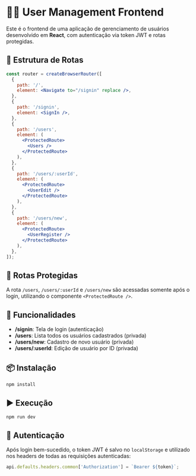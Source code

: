 # 🧑‍💻 User Management Frontend

Este é o frontend de uma aplicação de gerenciamento de usuários desenvolvido em **React**, com autenticação via token JWT e rotas protegidas.

## 📂 Estrutura de Rotas

```jsx
const router = createBrowserRouter([
  {
    path: '/',
    element: <Navigate to="/signin" replace />,
  },
  {
    path: '/signin',
    element: <SignIn />,
  },
  {
    path: '/users',
    element: (
      <ProtectedRoute>
        <Users />
      </ProtectedRoute>
    ),
  },
  {
    path: '/users/:userId',
    element: (
      <ProtectedRoute>
        <UserEdit />
      </ProtectedRoute>
    ),
  },
  {
    path: '/users/new',
    element: (
      <ProtectedRoute>
        <UserRegister />
      </ProtectedRoute>
    ),
  },
]);
```

## 🔐 Rotas Protegidas

A rota `/users`, `/users/:userId` e `/users/new` são acessadas somente após o login, utilizando o componente `<ProtectedRoute />`.

## 📌 Funcionalidades

- **/signin**: Tela de login (autenticação)
- **/users**: Lista todos os usuários cadastrados (privada)
- **/users/new**: Cadastro de novo usuário (privada)
- **/users/:userId**: Edição de usuário por ID (privada)

## 📦 Instalação

```bash
npm install
```

## ▶️ Execução

```bash
npm run dev
```

## 🔑 Autenticação

Após login bem-sucedido, o token JWT é salvo no `localStorage` e utilizado nos headers de todas as requisições autenticadas:

```js
api.defaults.headers.common['Authorization'] = `Bearer ${token}`;
```
